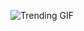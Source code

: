 
<!-- GIF_SECTION -->
![Trending GIF](https://media1.giphy.com/media/v1.Y2lkPThiYjIxNzcyYm5sanU5OHJ3cTZ6dG5odXBtcWJodDRxeGZhNmFzNWtmZWtiMTEwciZlcD12MV9naWZzX3NlYXJjaCZjdD1n/A06UFEx8jxEwU/giphy.gif)
<!-- END_GIF_SECTION -->
